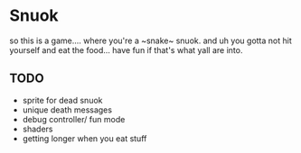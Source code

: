 # Snuok
so this is a game.... where you're a ~snake~ snuok. and uh you gotta not hit yourself and eat the food... have fun if that's what yall are into.

## TODO
- sprite for dead snuok
- unique death messages
- debug controller/ fun mode
- shaders
- getting longer when you eat stuff
